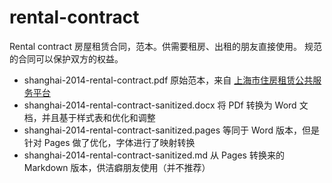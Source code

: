 # rental-contract

Rental contract 房屋租赁合同，范本。供需要租房、出租的朋友直接使用。
规范的合同可以保护双方的权益。

- shanghai-2014-rental-contract.pdf
  原始范本，来自 [上海市住房租赁公共服务平台](https://zfzl.fgj.sh.gov.cn/ht_txt_show/pdf_show.html)
- shanghai-2014-rental-contract-sanitized.docx
  将 PDf 转换为 Word 文档，并且基于样式表和优化和调整
- shanghai-2014-rental-contract-sanitized.pages 等同于 Word 版本，但是针对 Pages 做了优化，字体进行了映射转换
- shanghai-2014-rental-contract-sanitized.md 从 Pages 转换来的 Markdown 版本，供洁癖朋友使用（并不推荐）
